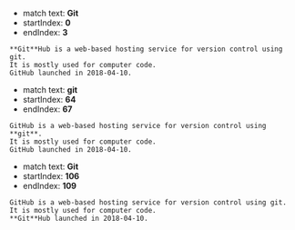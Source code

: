 
- match text: **Git**
- startIndex: **0**
- endIndex: **3**

```
**Git**Hub is a web-based hosting service for version control using git.
It is mostly used for computer code.
GitHub launched in 2018-04-10.

```



- match text: **git**
- startIndex: **64**
- endIndex: **67**

```
GitHub is a web-based hosting service for version control using **git**.
It is mostly used for computer code.
GitHub launched in 2018-04-10.

```



- match text: **Git**
- startIndex: **106**
- endIndex: **109**

```
GitHub is a web-based hosting service for version control using git.
It is mostly used for computer code.
**Git**Hub launched in 2018-04-10.

```

